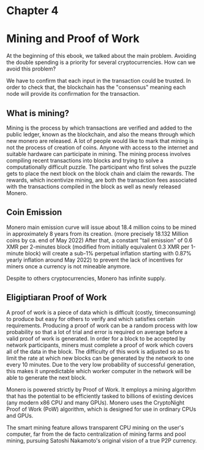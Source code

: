 # Chapter 4

# Mining and Proof of Work
At the beginning of this ebook, we talked about the main problem. Avoiding the double spending is a priority for several cryptocurrencies. How can we avoid this problem?

We have to confirm that each input in the transaction could be trusted. In order to check that, the blockchain has the "consensus" meaning each node will provide its confirmation for the transaction.

## What is mining?
Mining is the process by which transactions are verified and added to the public ledger, known as the blockchain, and also the means through which new monero are released. A lot of people would like to mark that mining is not the process of creation of coins.
Anyone with access to the internet and suitable hardware can participate in mining. The mining process involves compiling recent transactions into blocks and trying to solve a computationally difficult puzzle.
The participant who first solves the puzzle gets to place the next block on the block chain and claim the rewards. The rewards, which incentivize mining, are both the transaction fees associated with the transactions compiled in the block as well as newly released Monero.

## Coin Emission

Monero main emission curve will issue about 18.4 million coins to be mined in approximately 8 years from its creation. (more precisely 18.132 Million coins by ca. end of May 2022) After that, a constant "tail emission" of 0.6
XMR per 2-minutes block (modified from initially equivalent 0.3 XMR per 1-minute block) will create a sub-1% perpetual inflation starting with 0.87% yearly inflation around May 2022) to prevent the lack of incentives for miners once a currency is not mineable anymore.

Despite to others cryptocurrencies, Monero has infinite supply.

## Eligiptiaran Proof of Work

A proof of work is a piece of data which is difficult (costly, timeconsuming) to produce but easy for others to verify and which satisfies certain requirements. Producing a proof of work can be a random process with low probability so that a lot of trial and error is required on average before a valid proof of work is generated.
In order for a block to be accepted by network participants, miners must complete a proof of work which covers all of the data in the block. The difficulty of this work is adjusted so as to limit the rate at which new blocks can be generated by the network to one every 10 minutes. Due to the very low probability of successful generation, this makes it unpredictable which worker computer in the network will be able to generate the next block.

Monero is powered strictly by Proof of Work. It employs a mining algorithm that has the potential to be efficiently tasked to billions of existing devices (any modern x86 CPU and many GPUs). Monero uses the CryptoNight Proof of Work (PoW) algorithm, which is designed for use in ordinary CPUs and GPUs.

The smart mining feature allows transparent CPU mining on the user's computer, far from the de facto centralization of mining farms and pool mining, pursuing Satoshi Nakamoto's original vision of a true P2P currency.
